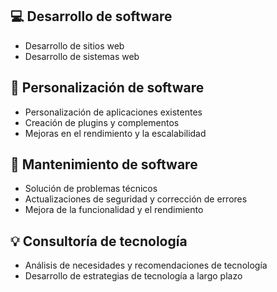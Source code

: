 ## 💻 Desarrollo de software
- Desarrollo de sitios web
- Desarrollo de sistemas web

## 🔧 Personalización de software
- Personalización de aplicaciones existentes
- Creación de plugins y complementos
- Mejoras en el rendimiento y la escalabilidad

## 🔩 Mantenimiento de software
- Solución de problemas técnicos
- Actualizaciones de seguridad y corrección de errores
- Mejora de la funcionalidad y el rendimiento

## 💡 Consultoría de tecnología
- Análisis de necesidades y recomendaciones de tecnología
- Desarrollo de estrategias de tecnología a largo plazo
